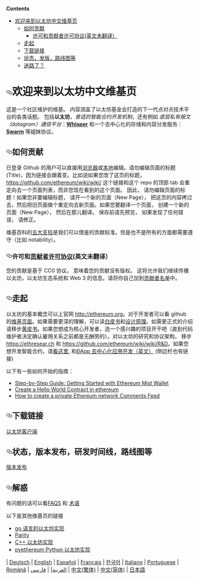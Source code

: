 <!-- TITLE: Home -->
<p><strong>Contents</strong></p>
<ul>
<li>
<a href="#%E6%AC%A2%E8%BF%8E%E6%9D%A5%E5%88%B0%E4%BB%A5%E5%A4%AA%E5%9D%8A%E4%B8%AD%E6%96%87%E7%BB%B4%E5%9F%BA%E9%A1%B5">欢迎来到以太坊中文维基页</a>

<ul>
<li>
<a href="#%E5%A6%82%E4%BD%95%E8%B4%A1%E7%8C%AE">如何贡献</a>
<ul>
<li><a href="#%E8%AE%B8%E5%8F%AF%E5%92%8C%E8%B4%A1%E7%8C%AE%E8%80%85%E8%AE%B8%E5%8F%AF%E5%8D%8F%E8%AE%AE%E8%8B%B1%E6%96%87%E6%9C%AA%E7%BF%BB%E8%AF%91">许可和贡献者许可协议(英文未翻译）</a></li>
</ul>
</li>
<li><a href="#%E8%B5%B0%E8%B5%B7">走起</a></li>
<li><a href="#%E4%B8%8B%E8%BD%BD%E9%93%BE%E6%8E%A5">下载链接</a></li>
<li><a href="#%E7%8A%B6%E6%80%81%E5%8F%91%E7%89%88%E8%B7%AF%E7%BA%BF%E5%9B%BE%E7%AD%89">状态，发版，路线图等</a></li>
<li><a href="#%E8%BF%B7%E8%B7%AF%E4%BA%86">迷路了？</a></li>
</ul>
</li>
</ul>

<h1>
<a id="user-content-欢迎来到以太坊中文维基页" class="anchor" href="#%E6%AC%A2%E8%BF%8E%E6%9D%A5%E5%88%B0%E4%BB%A5%E5%A4%AA%E5%9D%8A%E4%B8%AD%E6%96%87%E7%BB%B4%E5%9F%BA%E9%A1%B5" aria-hidden="true"><svg class="octicon octicon-link" viewbox="0 0 16 16" version="1.1" width="16" height="16" aria-hidden="true"><path fill-rule="evenodd" d="M4 9h1v1H4c-1.5 0-3-1.69-3-3.5S2.55 3 4 3h4c1.45 0 3 1.69 3 3.5 0 1.41-.91 2.72-2 3.25V8.59c.58-.45 1-1.27 1-2.09C10 5.22 8.98 4 8 4H4c-.98 0-2 1.22-2 2.5S3 9 4 9zm9-3h-1v1h1c1 0 2 1.22 2 2.5S13.98 12 13 12H9c-.98 0-2-1.22-2-2.5 0-.83.42-1.64 1-2.09V6.25c-1.09.53-2 1.84-2 3.25C6 11.31 7.55 13 9 13h4c1.45 0 3-1.69 3-3.5S14.5 6 13 6z"></path></svg></a>欢迎来到以太坊中文维基页</h1>

<p>这是一个社区维护的维基。 内容涵盖了以太坊基金会打造的下一代点对点技术平台的各类话题。 包括<strong>以太坊</strong>，<em>普适的智能合约开发机制</em>，还有例如 <em>底层私有报文（datagram）通信平台</em>：<strong><a href="https://github.com/ethereum/wiki/wiki/Whisper-pages">Whisper</a></strong> 和一个去中心化的存储和内容分发服务： <strong><a href="http://swarm-gateways.net/bzz:/theswarm.eth/" rel="nofollow">Swarm</a></strong> 等姐妹协议。</p>
<h2>
<a id="user-content-如何贡献" class="anchor" href="#%E5%A6%82%E4%BD%95%E8%B4%A1%E7%8C%AE" aria-hidden="true"><svg class="octicon octicon-link" viewbox="0 0 16 16" version="1.1" width="16" height="16" aria-hidden="true"><path fill-rule="evenodd" d="M4 9h1v1H4c-1.5 0-3-1.69-3-3.5S2.55 3 4 3h4c1.45 0 3 1.69 3 3.5 0 1.41-.91 2.72-2 3.25V8.59c.58-.45 1-1.27 1-2.09C10 5.22 8.98 4 8 4H4c-.98 0-2 1.22-2 2.5S3 9 4 9zm9-3h-1v1h1c1 0 2 1.22 2 2.5S13.98 12 13 12H9c-.98 0-2-1.22-2-2.5 0-.83.42-1.64 1-2.09V6.25c-1.09.53-2 1.84-2 3.25C6 11.31 7.55 13 9 13h4c1.45 0 3-1.69 3-3.5S14.5 6 13 6z"></path></svg></a>如何贡献</h2>
<p>已登录 Github 的用户可以直接用<a href="https://help.github.com/articles/editing-wiki-pages-via-the-online-interface">浏览器</a>或<a href="https://help.github.com/articles/adding-and-editing-wiki-pages-locally">本地</a>编辑。请勿编辑页面的标题(Title)，因为链接会跟着变。比如说如果您改了这页的标题， <a href="https://github.com/ethereum/wiki/wiki/">https://github.com/ethereum/wiki/wiki/</a> 这个链接和这个 repo 的顶部 tab 会重定向去一个页面列表，而非您现在看到的这个页面。 因此， 请勿编辑页面的标题！如果您非要编辑标题， 请开一个新的页面（New Page）， 把这页的内容拷过去，然后把旧页面做个重定向去新页面。如果您要翻译一个页面， 创建一个新的页面（New Page）， 然后在那儿翻译。 保存前请先预览， 如果发现了任何错误， 请修正。</p>
<p>维基百科的<a href="https://zh.wikipedia.org/wiki/Wikipedia:%E4%BA%94%E5%A4%A7%E6%94%AF%E6%9F%B1" rel="nofollow">五大支柱</a>是我们可以借鉴的贡献标准。但是也不是所有的方面都需要遵守（比如 notability）。</p>
<h3>
<a id="user-content-许可和贡献者许可协议英文未翻译" class="anchor" href="#%E8%AE%B8%E5%8F%AF%E5%92%8C%E8%B4%A1%E7%8C%AE%E8%80%85%E8%AE%B8%E5%8F%AF%E5%8D%8F%E8%AE%AE%E8%8B%B1%E6%96%87%E6%9C%AA%E7%BF%BB%E8%AF%91" aria-hidden="true"><svg class="octicon octicon-link" viewbox="0 0 16 16" version="1.1" width="16" height="16" aria-hidden="true"><path fill-rule="evenodd" d="M4 9h1v1H4c-1.5 0-3-1.69-3-3.5S2.55 3 4 3h4c1.45 0 3 1.69 3 3.5 0 1.41-.91 2.72-2 3.25V8.59c.58-.45 1-1.27 1-2.09C10 5.22 8.98 4 8 4H4c-.98 0-2 1.22-2 2.5S3 9 4 9zm9-3h-1v1h1c1 0 2 1.22 2 2.5S13.98 12 13 12H9c-.98 0-2-1.22-2-2.5 0-.83.42-1.64 1-2.09V6.25c-1.09.53-2 1.84-2 3.25C6 11.31 7.55 13 9 13h4c1.45 0 3-1.69 3-3.5S14.5 6 13 6z"></path></svg></a>许可和<a href="https://github.com/ethereum/wiki/wiki/CC0-license#list-of-contributors">贡献者许可协议</a>(英文未翻译）</h3>
<p>您的贡献是基于 CC0 协议。 意味着您的贡献没有版权。 这将允许我们继续传播以太坊，以太坊生态系统和 Web 3 的信息。请将你自己加到<a href="https://github.com/ethereum/wiki/wiki/CC0-license#list-of-contributors">贡献者名单</a>中。</p>
<h2>
<a id="user-content-走起" class="anchor" href="#%E8%B5%B0%E8%B5%B7" aria-hidden="true"><svg class="octicon octicon-link" viewbox="0 0 16 16" version="1.1" width="16" height="16" aria-hidden="true"><path fill-rule="evenodd" d="M4 9h1v1H4c-1.5 0-3-1.69-3-3.5S2.55 3 4 3h4c1.45 0 3 1.69 3 3.5 0 1.41-.91 2.72-2 3.25V8.59c.58-.45 1-1.27 1-2.09C10 5.22 8.98 4 8 4H4c-.98 0-2 1.22-2 2.5S3 9 4 9zm9-3h-1v1h1c1 0 2 1.22 2 2.5S13.98 12 13 12H9c-.98 0-2-1.22-2-2.5 0-.83.42-1.64 1-2.09V6.25c-1.09.53-2 1.84-2 3.25C6 11.31 7.55 13 9 13h4c1.45 0 3-1.69 3-3.5S14.5 6 13 6z"></path></svg></a>走起</h2>
<p>以太坊的基本概念可以上官网 <a href="http://ethereum.org/" rel="nofollow">http://ethereum.org</a>。对于开发者可以看 github 的<a href="https://github.com/ethereum/wiki/wiki/Ethereum-introduction">维基页面</a>。如果需要更深的理解，可以读<a href="https://github.com/ethereum/wiki/wiki/%5B%E4%B8%AD%E6%96%87%5D-%E4%BB%A5%E5%A4%AA%E5%9D%8A%E7%99%BD%E7%9A%AE%E4%B9%A6">白皮书</a>和<a href="https://github.com/ethereum/wiki/wiki/Design-Rationale">设计原理</a>。如需更正式的介绍请移步<a href="https://ethereum.github.io/yellowpaper/paper.pdf" rel="nofollow">黄皮书</a>。如果您想成为核心开发者，选一个感兴趣的项目开干吧（直到代码维护者决定确认雇佣关系之前都是无酬劳的）。对以太坊的研究和协议架构， 移步 <a href="https://ethresear.ch/" rel="nofollow">https://ethresear.ch</a> 和
<a href="https://github.com/ethereum/wiki/wiki/R&amp;D">https://github.com/ethereum/wiki/wiki/R&amp;D</a>。如果您想开发智能合约，请<a href="https://en.wikipedia.org/wiki/Ethereum#Programming_languages" rel="nofollow">看这里</a>, 和<a href="https://github.com/ethereum/wiki/wiki/%C3%90App-Development">ÐApp 去中心化应用开发（英文）</a> (侧边栏也有链接)</p>
<p>以下有一些如何开始的指南：</p>
<ul>
<li><a href="https://medium.com/@attores/step-by-step-guide-getting-started-with-ethereum-mist-wallet-772a3cc99af4" rel="nofollow">Step-by-Step Guide: Getting Started with Ethereum Mist Wallet</a></li>
<li><a href="https://www.ethereum.org/greeter" rel="nofollow">Create a Hello World Contract in ethereum</a></li>
<li><a href="https://omarmetwally.wordpress.com/2017/07/25/how-to-create-a-private-ethereum-network/" rel="nofollow">How to create a private Ethereum network Comments Feed</a></li>
</ul>
<h2>
<a id="user-content-下载链接" class="anchor" href="#%E4%B8%8B%E8%BD%BD%E9%93%BE%E6%8E%A5" aria-hidden="true"><svg class="octicon octicon-link" viewbox="0 0 16 16" version="1.1" width="16" height="16" aria-hidden="true"><path fill-rule="evenodd" d="M4 9h1v1H4c-1.5 0-3-1.69-3-3.5S2.55 3 4 3h4c1.45 0 3 1.69 3 3.5 0 1.41-.91 2.72-2 3.25V8.59c.58-.45 1-1.27 1-2.09C10 5.22 8.98 4 8 4H4c-.98 0-2 1.22-2 2.5S3 9 4 9zm9-3h-1v1h1c1 0 2 1.22 2 2.5S13.98 12 13 12H9c-.98 0-2-1.22-2-2.5 0-.83.42-1.64 1-2.09V6.25c-1.09.53-2 1.84-2 3.25C6 11.31 7.55 13 9 13h4c1.45 0 3-1.69 3-3.5S14.5 6 13 6z"></path></svg></a>下载链接</h2>
<p><a href="https://github.com/ethereum/wiki/wiki/Clients">以太坊客户端</a></p>
<h2>
<a id="user-content-状态版本发布研发时间线路线图等" class="anchor" href="#%E7%8A%B6%E6%80%81%E7%89%88%E6%9C%AC%E5%8F%91%E5%B8%83%E7%A0%94%E5%8F%91%E6%97%B6%E9%97%B4%E7%BA%BF%E8%B7%AF%E7%BA%BF%E5%9B%BE%E7%AD%89" aria-hidden="true"><svg class="octicon octicon-link" viewbox="0 0 16 16" version="1.1" width="16" height="16" aria-hidden="true"><path fill-rule="evenodd" d="M4 9h1v1H4c-1.5 0-3-1.69-3-3.5S2.55 3 4 3h4c1.45 0 3 1.69 3 3.5 0 1.41-.91 2.72-2 3.25V8.59c.58-.45 1-1.27 1-2.09C10 5.22 8.98 4 8 4H4c-.98 0-2 1.22-2 2.5S3 9 4 9zm9-3h-1v1h1c1 0 2 1.22 2 2.5S13.98 12 13 12H9c-.98 0-2-1.22-2-2.5 0-.83.42-1.64 1-2.09V6.25c-1.09.53-2 1.84-2 3.25C6 11.31 7.55 13 9 13h4c1.45 0 3-1.69 3-3.5S14.5 6 13 6z"></path></svg></a>状态，版本发布，研发时间线，路线图等</h2>
<p><a href="https://github.com/ethereum/wiki/wiki/Releases">版本发布</a></p>
<h2>
<a id="user-content-解惑" class="anchor" href="#%E8%A7%A3%E6%83%91" aria-hidden="true"><svg class="octicon octicon-link" viewbox="0 0 16 16" version="1.1" width="16" height="16" aria-hidden="true"><path fill-rule="evenodd" d="M4 9h1v1H4c-1.5 0-3-1.69-3-3.5S2.55 3 4 3h4c1.45 0 3 1.69 3 3.5 0 1.41-.91 2.72-2 3.25V8.59c.58-.45 1-1.27 1-2.09C10 5.22 8.98 4 8 4H4c-.98 0-2 1.22-2 2.5S3 9 4 9zm9-3h-1v1h1c1 0 2 1.22 2 2.5S13.98 12 13 12H9c-.98 0-2-1.22-2-2.5 0-.83.42-1.64 1-2.09V6.25c-1.09.53-2 1.84-2 3.25C6 11.31 7.55 13 9 13h4c1.45 0 3-1.69 3-3.5S14.5 6 13 6z"></path></svg></a>解惑</h2>
<p>有问题的话可以看<a href="https://github.com/ethereum/wiki/wiki/FAQS">FAQS</a> 和 <a href="https://github.com/ethereum/wiki/wiki/Glossary">术语</a></p>
<p>以下是其他维基页的链接</p>
<ul>
<li><a href="https://github.com/ethereum/go-ethereum/wiki">go 语言的以太坊实现</a></li>
<li><a href="https://paritytech.github.io/wiki/" rel="nofollow">Parity</a></li>
<li><a href="http://www.ethdocs.org/en/latest/ethereum-clients/cpp-ethereum/index.htm" rel="nofollow">C++ 以太坊实现</a></li>
<li><a href="https://github.com/ethereum/pyethereum/wiki">pyethereum Python 以太坊实现</a></li>
</ul>


| <a href="https://github.com/ethereum/wiki/wiki/%5BGerman%5D-Ethereum-TOC">Deutsch</a>
| <a href="https://github.com/ethereum/wiki/wiki">English</a>
| <a href="https://github.com/ethereum/wiki/wiki/%5BSpanish%5D-Ethereum-TOC">Español</a>
| <a href="https://github.com/ethereum/wiki/wiki/%5BFrench%5D-Ethereum-TOC">Français</a>
| <a href="https://github.com/ethereum/wiki/wiki/%5BKorean%5D-White-Paper">한국어</a>
| <a href="https://github.com/ethereum/wiki/wiki/%5BItalian%5D-Ethereum-TOC">Italiano</a>
| <a href="https://github.com/ethereum/wiki/wiki/%5BPortuguese%5D-White-Paper/">Portuguese</a>
| <a href="https://github.com/ethereum/wiki/wiki/%5BRomanian%5D-Cuprins">Română</a>
| <a href="https://github.com/ethereum/wiki/wiki/%D8%A7%D9%84%D8%B9%D8%B1%D8%A8%D9%8A%D8%A9">العربية</a>]
| <a href="https://github.com/ethereum/wiki/wiki/%5BPersian%5D-Ethereum-TOC">فارسی</a>
| <a href="https://github.com/ethereum/wiki/wiki/%5BChinese%5D-Ethereum-TOC">中文(繁体)</a>
| <a href="https://github.com/ethereum/wiki/wiki/%5BSimplified-Chinese%5D-Ethereum-TOC">中文(简体)</a>
| <a href="https://github.com/ethereum/wiki/wiki/%5BJapanese%5D-Ethereum-TOC">日本語</a></p>